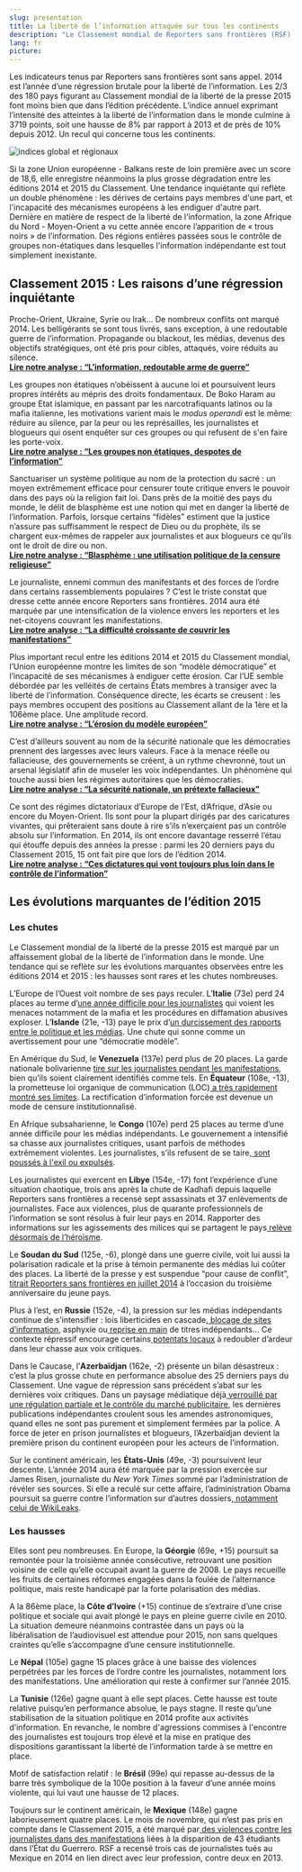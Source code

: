 ```yaml
---
slug: presentation
title: La liberté de l’information attaquée sur tous les continents
description: "Le Classement mondial de Reporters sans frontières (RSF) met en évidence une détérioration globale de la liberté de l’information en 2014. Éprouvée par les conflits, la menace accrue d’acteurs non étatiques, les exactions commises lors de manifestations ou par la crise économique et financière, la liberté de la presse régresse sur les cinq continents. A travers sept analyses thématiques, l’organisation explique ce recul inquiétant."
lang: fr
picture:
---
```


Les indicateurs tenus par Reporters sans frontières sont sans appel. 2014 est l’année d’une régression brutale pour la liberté de l’information. Les 2/3 des 180 pays figurant au Classement mondial de la liberté de la presse 2015 font moins bien que dans l’édition précédente. L’indice annuel exprimant l’intensité des atteintes à la liberté de l’information dans le monde culmine à 3719 points, soit une hausse de 8% par rapport à 2013 et de près de 10% depuis 2012. Un recul qui concerne tous les continents.  

![indices global et régionaux](http://fr.rsf.org/IMG/png/indices.png "Indices")  

Si la zone Union européenne - Balkans reste de loin première avec un score de 18,6, elle enregistre néanmoins la plus grosse dégradation entre les éditions 2014 et 2015 du Classement. Une tendance inquiétante qui reflète un double phénomène : les dérives de certains pays membres d'une part, et l'incapacité des mécanismes européens à les endiguer d'autre part. Dernière en matière de respect de la liberté de l'information, la zone Afrique du Nord - Moyen-Orient a vu cette année encore l’apparition de « trous noirs » de l’information. Des régions entières passées sous le contrôle de groupes non-étatiques dans lesquelles l'information indépendante est tout simplement inexistante.

## Classement 2015 : Les raisons d’une régression inquiétante

Proche-Orient, Ukraine, Syrie ou Irak… De nombreux conflits ont marqué 2014. Les belligérants se sont tous livrés, sans exception, à une redoutable guerre de l’information. Propagande ou blackout, les médias, devenus des objectifs stratégiques, ont été pris pour cibles, attaqués, voire réduits au silence.  
[**Lire notre analyse : “L’information, redoutable arme de guerre”**](http://index.rsf.org/#!/themes/news-control-weapon)

Les groupes non étatiques n’obéissent à aucune loi et poursuivent leurs propres intérêts au mépris des droits fondamentaux. De Boko Haram au groupe Etat islamique, en passant par les narcotrafiquants latinos ou la mafia italienne, les motivations varient mais le _modus operandi_ est le même: réduire au silence, par la peur ou les représailles, les journalistes et blogueurs qui osent enquêter sur ces groupes ou qui refusent de s'en faire les porte-voix.  
[**Lire notre analyse : “Les groupes non étatiques, despotes de l’information”**](http://index.rsf.org/#!/themes/non-states-groups-tyrants-of-information)

Sanctuariser un système politique au nom de la protection du sacré : un moyen extrêmement efficace pour censurer toute critique envers le pouvoir dans des pays où la religion fait loi. Dans près de la moitié des pays du monde, le délit de blasphème est une notion qui met en danger la liberté de l’information. Parfois, lorsque certains “fidèles” estiment que la justice n’assure pas suffisamment le respect de Dieu ou du prophète, ils se chargent eux-mêmes de rappeler aux journalistes et aux blogueurs ce qu’ils ont le droit de dire ou non.  
[**Lire notre analyse : “Blasphème : une utilisation politique de la censure religieuse”**](http://index.rsf.org/#!/themes/blasphemy-political-use-of-religious-censorship)

Le journaliste, ennemi commun des manifestants et des forces de l’ordre dans certains rassemblements populaires ? C’est le triste constat que dresse cette année encore Reporters sans frontières. 2014 aura été marquée par une intensification de la violence envers les reporters et les net-citoyens couvrant les manifestations.  
[**Lire notre analyse : “La difficulté croissante de couvrir les manifestations”**](http://index.rsf.org/#!/themes/demonstrations-becoming-hazardous)

Plus important recul entre les éditions 2014 et 2015 du Classement mondial, l’Union européenne montre les limites de son “modèle démocratique” et l’incapacité de ses mécanismes à endiguer cette érosion. Car l’UE semble débordée par les velléités de certains États membres à transiger avec la liberté de l’information. Conséquence directe, les écarts se creusent : les pays membres occupent des positions au Classement allant de la 1ère et la 106ème place. Une amplitude record.  
[**Lire notre analyse : “L’érosion du modèle européen”**](http://index.rsf.org/#!/themes/european-union-model-erosion)

C’est d’ailleurs souvent au nom de la sécurité nationale que les démocraties prennent des largesses avec leurs valeurs. Face à la menace réelle ou fallacieuse, des gouvernements se créent, à un rythme chevronné, tout un arsenal législatif afin de museler les voix indépendantes. Un phénomène qui touche aussi bien les régimes autoritaires que les démocraties.  
[**Lire notre analyse : “La sécurité nationale, un prétexte fallacieux”**](http://index.rsf.org/#!/themes/national-security-spurious-grounds)

Ce sont des régimes dictatoriaux d’Europe de l’Est, d’Afrique, d’Asie ou encore du Moyen-Orient. Ils sont pour la plupart dirigés par des caricatures vivantes, qui prêteraient sans doute à rire s’ils n’exerçaient pas un contrôle absolu sur l’information. En 2014, ils ont encore davantage resserré l’étau qui étouffe depuis des années la presse : parmi les 20 derniers pays du Classement 2015, 15 ont fait pire que lors de l’édition 2014.  
[**Lire notre analyse : “Ces dictatures qui vont toujours plus loin dans le contrôle de l’information”**](http://index.rsf.org/#!/themes/regimes-seeking-more-control)

## Les évolutions marquantes de l’édition 2015

### Les chutes

Le Classement mondial de la liberté de la presse 2015 est marqué par un affaissement global de la liberté de l’information dans le monde. Une tendance qui se reflète sur les évolutions marquantes observées entre les éditions 2014 et 2015 : les hausses sont rares et les chutes nombreuses.

L’Europe de l’Ouest voit nombre de ses pays reculer. L’**Italie** (73e) perd 24 places au terme d’[une année difficile pour les journalistes](http://fr.rsf.org/italie.html) qui voient les menaces notamment de la mafia et les procédures en diffamation abusives exploser. L’**Islande** (21e, -13) paye le prix d’[un durcissement des rapports entre le politique et les médias](http://fr.rsf.org/islande-depuis-deux-ans-la-liberte-de-l-19-11-2014,47247.html). Une chute qui sonne comme un avertissement pour une “démocratie modèle”.

En Amérique du Sud, le **Venezuela** (137e) perd plus de 20 places. La garde nationale bolivarienne [tire sur les journalistes pendant les manifestations](http://fr.rsf.org/venezuela-l-armee-venezuelienne-prend-trois-16-05-2014,46297.html), bien qu’ils soient clairement identifiés comme tels. En **Équateur** (108e, -13), la prometteuse loi organique de communication (LOC)[ a très rapidement montré ses limites](http://rsf.org/supercom/fr.html). La rectification d’information forcée est devenue un mode de censure institutionnalisé.

En Afrique subsaharienne, le **Congo** (107e) perd 25 places au terme d’une année difficile pour les médias indépendants. Le gouvernement a intensifié sa chasse aux journalistes critiques, usant parfois de méthodes extrêmement violentes. Les journalistes, s’ils refusent de se taire,[ sont poussés à l'exil ou expulsés](http://fr.rsf.org/congo-le-policier-qui-expulsait-les-29-09-2014,47038.html).

Les journalistes qui exercent en **Libye** (154e, -17) font l’expérience d’une situation chaotique, trois ans après la chute de Kadhafi depuis laquelle Reporters sans frontières a recensé sept assassinats et 37 enlèvements de journalistes. Face aux violences, plus de quarante professionnels de l’information se sont résolus à fuir leur pays en 2014. Rapporter des informations sur les agissements des milices qui se partagent le pays[ relève désormais de l’héroïsme](http://fr.rsf.org/libye-nouvel-article-14-10-2014,47104.html).

Le **Soudan du Sud** (125e, -6), plongé dans une guerre civile, voit lui aussi la polarisation radicale et la prise à témoin permanente des médias lui coûter des places. La liberté de la presse y est suspendue “pour cause de conflit”,[ titrait Reporters sans frontières en juillet 2014](http://fr.rsf.org/soudan-du-sud-soudan-du-sud-la-liberte-de-la-10-07-2014,46619.html) à l’occasion du troisième anniversaire du jeune pays.

Plus à l’est, en **Russie** (152e, -4), la pression sur les médias indépendants continue de s’intensifier : lois liberticides en cascade,[ blocage de sites d’information](http://fr.rsf.org/russie-jusqu-ou-ira-la-chasse-aux-voix-13-03-2014,46002.html), asphyxie ou[ reprise en main](http://fr.rsf.org/russie-lenta-ru-a-son-tour-victime-de-la-12-03-2014,45994.html) de titres indépendants… Ce contexte répressif encourage certains[ potentats locaux](http://fr.rsf.org/russie-acharnement-judiciaire-contre-deux-19-11-2014,47245.html) à redoubler d’ardeur dans leur chasse aux voix critiques.

Dans le Caucase, l’**Azerbaïdjan** (162e, -2) présente un bilan désastreux : c’est la plus grosse chute en performance absolue des 25 derniers pays du Classement. Une vague de répression sans précédent s’abat sur les dernières voix critiques. Dans un paysage médiatique déjà[ verrouillé par une régulation partiale et le contrôle du marché publicitaire](http://en.rsf.org/IMG/pdf/running_scared_ipga_report_2012.pdf), les dernières publications indépendantes croulent sous les amendes astronomiques, quand elles ne sont pas purement et simplement fermées par la police. A force de jeter en prison journalistes et blogueurs, l’Azerbaïdjan devient la première prison du continent européen pour les acteurs de l’information.

Sur le continent américain, les **États-Unis** (49e, -3) poursuivent leur descente. L’année 2014 aura été marquée par la pression exercée sur James Risen, journaliste du _New York Times_ sommé par l’administration de révéler ses sources. Si elle a reculé sur cette affaire, l’administration Obama poursuit sa guerre contre l’information sur d’autres dossiers,[ notamment celui de WikiLeaks](http://fr.rsf.org/etats-unis-des-documents-confidentiels-20-02-2014,45906.html).

### Les hausses

Elles sont peu nombreuses. En Europe, la **Géorgie** (69e, +15) poursuit sa remontée pour la troisième année consécutive, retrouvant une position voisine de celle qu’elle occupait avant la guerre de 2008. Le pays recueille les fruits de certaines réformes engagées dans la foulée de l’alternance politique, mais reste handicapé par la forte polarisation des médias.

A la 86ème place, la **Côte d’Ivoire** (+15) continue de s’extraire d’une crise politique et sociale qui avait plongé le pays en pleine guerre civile en 2010. La situation demeure néanmoins contrastée dans un pays où la libéralisation de l’audiovisuel est attendue pour 2015, non sans quelques craintes qu’elle s’accompagne d’une censure institutionnelle.

Le **Népal** (105e) gagne 15 places grâce à une baisse des violences perpétrées par les forces de l’ordre contre les journalistes, notamment lors des manifestations. Une amélioration qui reste à confirmer sur l’année 2015.

La **Tunisie** (126e) gagne quant à elle sept places. Cette hausse est toute relative puisqu’en performance absolue, le pays stagne. Il reste qu’une stabilisation de la situation politique en 2014 profite aux activités d’information. En revanche, le nombre d'agressions commises à l'encontre des journalistes est toujours trop élevé et la mise en pratique des dispositions garantissant la liberté de l’information tarde à se mettre en place.

Motif de satisfaction relatif : le **Brésil** (99e) qui repasse au-dessus de la barre très symbolique de la 100e position à la faveur d’une année moins violente, qui lui vaut une hausse de 12 places.

Toujours sur le continent américain, le **Mexique** (148e) gagne laborieusement quatre places. Le mois de novembre, qui n’est pas pris en compte dans le Classement 2015, a été marqué par[ des violences contre les journalistes dans des manifestations](http://fr.rsf.org/mexique-encore-14-journalistes-blesses-25-11-2014,47269.html) liées à la disparition de 43 étudiants dans l’État du Guerrero. RSF a recensé trois cas de journalistes tués au Mexique en 2014 en lien direct avec leur profession, contre deux en 2013.
